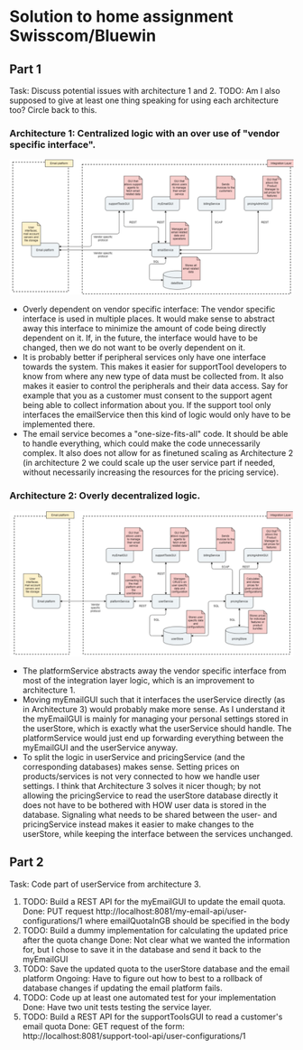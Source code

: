 # Solution to home assignment Swisscom/Bluewin
## Part 1

Task: Discuss potential issues with architecture 1 and 2.
      TODO: Am I also supposed to give at least one thing speaking for using each architecture too? Circle back to this.

### Architecture 1: Centralized logic with an over use of "vendor specific interface".
![Arcitecture 1](images/arc1.png "Architecture 1")
* Overly dependent on vendor specific interface: The vendor specific interface is used in multiple places. It would make sense to abstract away this interface to minimize the amount of code being directly dependent on it. If, in the future, the interface would have to be changed, then we do not want to be overly dependent on it.
* It is probably better if peripheral services only have one interface towards the system.
  This makes it easier for supportTool developers to know from where any new type of data must be collected from.  It also makes it easier to control the peripherals and their data access. Say for example that you as a customer must consent to the support agent being able to collect information about you. If the support tool only interfaces the emailService then this kind of logic would only have to be implemented there.
* The email service becomes a "one-size-fits-all" code. It should be able to handle everything, which could make the code unnecessarily complex. It also does not allow for as finetuned scaling as Architecture 2 (in architecture 2 we could scale up the user service part if needed, without necessarily increasing the resources for the pricing service).


### Architecture 2: Overly decentralized logic.
![Arcitecture 2](images/arc2.png "Architecture 2")
* The platformService abstracts away the vendor specific interface from most of the integration layer logic, which is an improvement to architecture 1.
* Moving myEmailGUI such that it interfaces the userService directly (as in Architecture 3) would probably make more sense. As I understand it the myEmailGUI is mainly for managing your personal settings stored in the userStore, which is exactly what the userService should handle. The platformService would just end up forwarding everything between the myEmailGUI and the userService anyway.
* To split the logic in userService and pricingService (and the corresponding databases) makes sense. Setting prices on products/services is not very connected to how we handle user settings. I think that Architecture 3 solves it nicer though; by not allowing the pricingService to read the userStore database directly it does not have to be bothered with HOW user data is stored in the database. Signaling what needs to be shared between the user- and pricingService instead makes it easier to make changes to the userStore, while keeping the interface between the services unchanged. 

## Part 2

Task: Code part of userService from architecture 3.

1. TODO: Build a REST API for the myEmailGUI to update the email quota. 
   Done: PUT request http://localhost:8081/my-email-api/user-configurations/1 where emailQuotaInGB
         should be specified in the body
2. TODO: Build a dummy implementation for calculating the updated price after the quota change
   Done: Not clear what we wanted the information for, but I chose to save it in the database and
         send it back to the myEmailGUI
3. TODO: Save the updated quota to the userStore database and the email platform
   Ongoing: Have to figure out how to best to a rollback of database changes if updating the email
            platform fails.
4. TODO: Code up at least one automated test for your implementation
   Done: Have two unit tests testing the service layer.
5. TODO: Build a REST API for the supportToolsGUI to read a customer's email quota
   Done: GET request of the form: http://localhost:8081/support-tool-api/user-configurations/1



